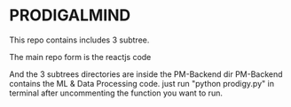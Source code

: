 # PRODIGALMIND

This repo contains includes 3 subtree.

The main repo form is the reactjs code

And the 3 subtrees directories are inside the PM-Backend dir
    PM-Backend contains the ML & Data Processing code. just run "python prodigy.py" in terminal after uncommenting the function you want to
    run.
    
    
